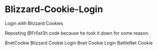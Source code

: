 # Blizzard-Cookie-Login
Login with Blizzard Cookies


Reposting @Fr0st3h code because he took it down for some reason.



BnetCookie
Blizzard Cookie Login
Bnet Cookie Login
BattleNet Cookie
